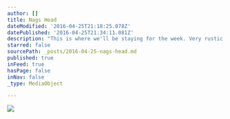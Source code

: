 ```yaml
---
author: []
title: Nags Head
dateModified: '2016-04-25T21:18:25.078Z'
datePublished: '2016-04-25T21:34:11.081Z'
description: "This is where we'll be staying for the week. Very rustic and not designed for tall people \uD83D\uDE12, but very nice!  The kids are loving it. "
starred: false
sourcePath: _posts/2016-04-25-nags-head.md
published: true
inFeed: true
hasPage: false
inNav: false
_type: MediaObject

---
```

![](https://the-grid-user-content.s3-us-west-2.amazonaws.com/80a47d50-b3c9-49a2-adbd-192a29a90b9f.jpg)